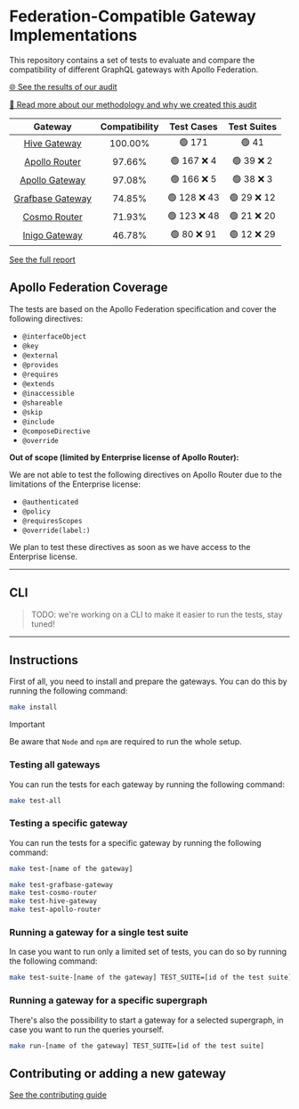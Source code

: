 # Federation-Compatible Gateway Implementations

This repository contains a set of tests to evaluate and compare the compatibility of different GraphQL gateways with Apollo Federation.

[🌐 See the results of our audit](https://the-guild.dev/graphql/hive/federation-gateway-audit)

[📖 Read more about our methodology and why we created this audit](https://the-guild.dev/graphql/hive/federation-gateway-audit#manifesto)

<!-- gateways:start -->

|                             Gateway                             | Compatibility |  Test Cases  | Test Suites |
| :-------------------------------------------------------------: | :-----------: | :----------: | :---------: |
| [Hive Gateway](https://the-guild.dev/graphql/hive/docs/gateway) |    100.00%    |    🟢 171    |    🟢 41    |
|         [Apollo Router](https://www.apollographql.com/)         |    97.66%     | 🟢 167 ❌ 4  | 🟢 39 ❌ 2  |
|        [Apollo Gateway](https://www.apollographql.com/)         |    97.08%     | 🟢 166 ❌ 5  | 🟢 38 ❌ 3  |
|            [Grafbase Gateway](https://grafbase.com)             |    74.85%     | 🟢 128 ❌ 43 | 🟢 29 ❌ 12 |
|             [Cosmo Router](https://wundergraph.com)             |    71.93%     | 🟢 123 ❌ 48 | 🟢 21 ❌ 20 |
|                [Inigo Gateway](https://inigo.io)                |    46.78%     | 🟢 80 ❌ 91  | 🟢 12 ❌ 29 |

<!-- gateways:end -->

[See the full report](./REPORT.md)

## Apollo Federation Coverage

The tests are based on the Apollo Federation specification and cover the following directives:

- `@interfaceObject`
- `@key`
- `@external`
- `@provides`
- `@requires`
- `@extends`
- `@inaccessible`
- `@shareable`
- `@skip`
- `@include`
- `@composeDirective`
- `@override`

**Out of scope (limited by Enterprise license of Apollo Router):**

We are not able to test the following directives on Apollo Router due to the limitations of the Enterprise license:

- `@authenticated`
- `@policy`
- `@requiresScopes`
- `@override(label:)`

We plan to test these directives as soon as we have access to the Enterprise license.

---

## CLI

> TODO: we're working on a CLI to make it easier to run the tests, stay tuned!

---

## Instructions

First of all, you need to install and prepare the gateways. You can do this by running the following command:

```bash
make install
```

> [!IMPORTANT]  
> Be aware that `Node` and `npm` are required to run the whole setup.

### Testing all gateways

You can run the tests for each gateway by running the following command:

```bash
make test-all
```

### Testing a specific gateway

You can run the tests for a specific gateway by running the following command:

```bash
make test-[name of the gateway]

make test-grafbase-gateway
make test-cosmo-router
make test-hive-gateway
make test-apollo-router
```

### Running a gateway for a single test suite

In case you want to run only a limited set of tests, you can do so by running the following command:

```bash
make test-suite-[name of the gateway] TEST_SUITE=[id of the test suite]
```

### Running a gateway for a specific supergraph

There's also the possibility to start a gateway for a selected supergraph, in case you want to run the queries yourself.

```bash
make run-[name of the gateway] TEST_SUITE=[id of the test suite]
```

## Contributing or adding a new gateway

[See the contributing guide](./.github/CONTRIBUTING.md)
